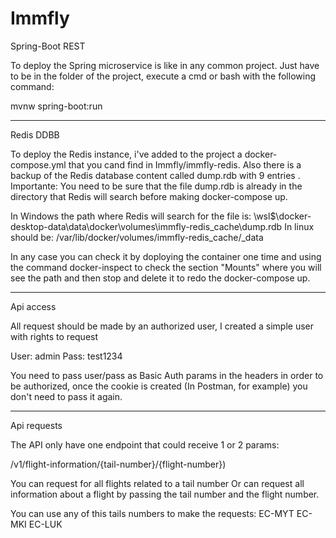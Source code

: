 # Immfly

Spring-Boot REST

To deploy the Spring microservice is like in any common project. 
Just have to be in the folder of the project, execute a cmd or bash with the following command: 

mvnw spring-boot:run

-------------------------------------------------------------------------------------------------

Redis DDBB

To deploy the Redis instance, i've added to the project a docker-compose.yml that you cand find in Immfly/immfly-redis.
Also there is a backup of the Redis database content called dump.rdb with 9 entries .
Importante: You need to be sure that the file dump.rdb is already in the directory that Redis will search before making
docker-compose up.

In Windows the path where Redis will search for the file is: 
        \\wsl$\docker-desktop-data\data\docker\volumes\immfly-redis_cache\dump.rdb
In linux should be:
         /var/lib/docker/volumes/immfly-redis_cache/_data

In any case you can check it by doploying the container one time and using the command docker-inspect to check the section
"Mounts" where you will see the path and then stop and delete it to redo the docker-compose up.

---------------------------------------

Api access

All request should be made by an authorized user, I created a simple user with rights to request

User: admin
Pass: test1234

You need to pass user/pass as Basic Auth params in the headers in order to be authorized, once the 
cookie is created (In Postman, for example) you don't need to pass it again.


---------------------------------------

Api requests

The API only have one endpoint that could receive 1 or 2 params:

/v1/flight-information/{tail-number}/{flight-number}) 

You can request for all flights related to a tail number 
Or can request all information about a flight by passing the tail number and the flight number.

You can use any of this tails numbers to make the requests:
EC-MYT
EC-MKI
EC-LUK


 

